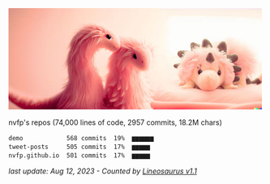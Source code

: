 ![dino's pics](https://github.com/nvfp/nvfp/raw/main/assets/dino.jpg)

nvfp's repos (74,000 lines of code, 2957 commits, 18.2M chars)

```txt
demo            568 commits  19%  ▆▆▆▆▆▆
tweet-posts     505 commits  17%  ▆▆▆▆▆
nvfp.github.io  501 commits  17%  ▆▆▆▆▆
```

*last update: Aug 12, 2023 - Counted by [Lineosaurus v1.1](https://github.com/Lineosaurus/Lineosaurus)*